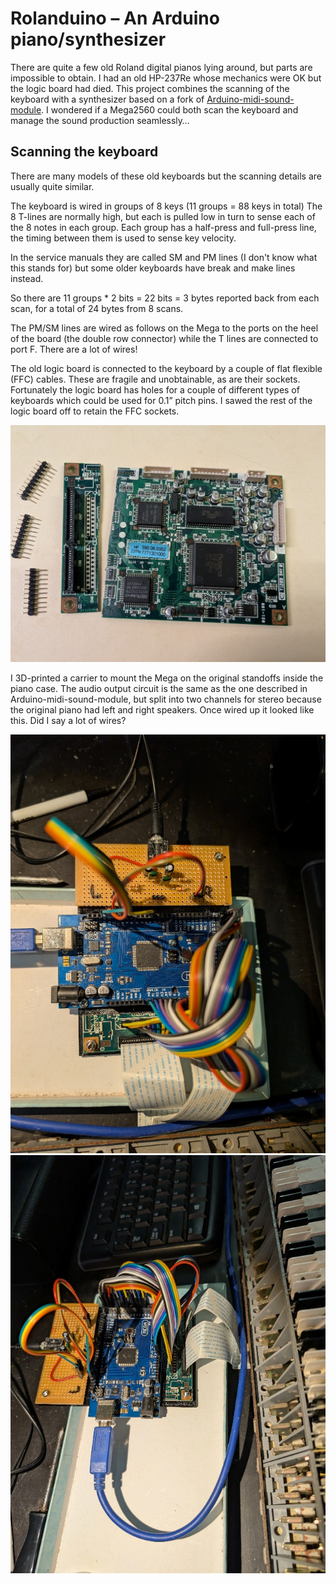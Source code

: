 # Rolanduino – An Arduino piano/synthesizer

There are quite a few old Roland digital pianos lying around, but parts are impossible to obtain. I had an old HP-237Re whose mechanics were OK but the logic board had died. This project combines the scanning of the keyboard with a synthesizer based on a fork of [Arduino-midi-sound-module](https://github.com/DLehenbauer/arduino-midi-sound-module). I wondered if a Mega2560 could both scan the keyboard and manage the sound production seamlessly…

## Scanning the keyboard

There are many models of these old keyboards but the scanning details are usually quite similar.

The keyboard is wired in groups of 8 keys (11 groups = 88 keys in total) The 8 T-lines are normally high, but each is pulled low in turn to sense each of the 8 notes in each group. Each group has a half-press and full-press line, the timing between them is used to sense key velocity.

In the service manuals they are called SM and PM lines (I don't know what this stands for) but some older keyboards have break and make lines instead.

So there are 11 groups \* 2 bits = 22 bits = 3 bytes reported back from each scan, for a total of 24 bytes from 8 scans.

The PM/SM lines are wired as follows on the Mega to the ports on the heel of the board (the double row connector) while the T lines are connected to port F. There are a lot of wires!

The old logic board is connected to the keyboard by a couple of flat flexible (FFC) cables. These are fragile and unobtainable, as are their sockets. Fortunately the logic board has holes for a couple of different types of keyboards which could be used for 0.1” pitch pins. I sawed the rest of the logic board off to retain the FFC sockets.

![](media/d71ec5a818ed4c34e2ea6b94091cdb35.jpeg)

I 3D-printed a carrier to mount the Mega on the original standoffs inside the piano case. The audio output circuit is the same as the one described in Arduino-midi-sound-module, but split into two channels for stereo because the original piano had left and right speakers. Once wired up it looked like this. Did I say a lot of wires?

![](media/dd07211440bc3176bbf10515274861e6.jpeg)![](media/5d6ae1e50402c320fb852c3072465790.jpeg)
